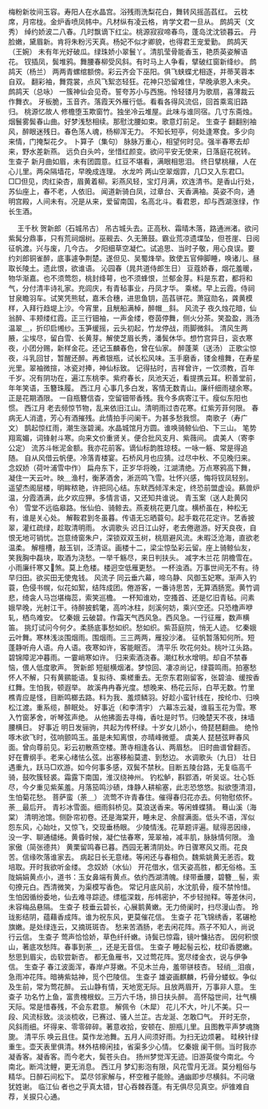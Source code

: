 <!-- { "loadSidebar": true } -->
梅粉新妆间玉容。寿阳人在水晶宫。浴残雨洗梨花白，舞转风摇菡萏红。 
云枕席，月帘栊。金炉香喷凤帏中。凡材纵有凌云格，肯学文君一旦从。 
鹧鸪天（文秀）
绰约娇波二八春。几时飘谪下红尘。桃源寂寂啼春鸟，蓬岛沈沈锁暮云。 
丹脸嫩，黛眉新。肯将朱粉污天真。杨妃不似才卿貌，也得君王宠爱勤。 
鹧鸪天（王婉）
未有年光好破瓜。绿珠娇小翠鬟丫。清肌莹骨能香玉，艳质英姿解语花。 
钗插凤，鬓堆鸦。舞腰春柳受风斜。有时马上人争看，擘破红窗新绛纱。 
鹧鸪天（杨兰）
两两青螺绾额傍。彩云齐会下巫阳。俱飞蛱蝶尤相逐，并蒂芙蓉本自双。 
翻彩袖，舞霓裳，点风飞絮恣轻狂。花神只恐留难住，早晚承恩入未央。 
鹧鸪天（总咏）
一簇神仙会见奇。誓夸苏小与西施。怜轻镂月为歌扇，喜薄裁云作舞衣。 
牙板脆，玉音齐。落霞天外雁行低。看看各得风流侣，回首乘鸾旧路归。 
桃源忆故人
修檐堕玉欺窗竹。独坐冷云堆屋。此味与谁同宿。几寸东斋烛。 
烟鬟雾鬓春山曲。好梦浅愁相续。那慰沈腰如束。歌意灯前足。 
生查子
翻翻别袖风，醉眼迷残日。春色荡人魂，杨柳浑无力。 
不知长短亭，何处逢寒食。多少向来情，门掩梨花夕。 
卜算子（集句）
脉脉万重心，相望何时见。强半春寒去却来，野水差新燕。 
远负白头吟，坐惜红颜变。欲问平安无使来，日落庭花祝转。 
生查子
新月曲如眉，未有团圆意。红豆不堪看，满眼相思泪。
终日擘桃穰，人在心儿里。两朵隔墙花，早晚成连理。
水龙吟
两山空翠烟霏，几□又入东君□。□□但见，肉红染杏，眉黄着柳。彩燕风轻，宝灯月满，欢连清书。是香山行处，苏仙座上，春不老，人依旧。 
闻道新骑白凤，过章台、天香满袖。英姿不向，通明宫殿，人间未有。况是从来，爱留南国，名高北斗。看君恩，却与西湖涨绿，作长生酒。 

　
王千秋
贺新郎（石城吊古）
吊古城头去。正高秋、霜晴木落，路通洲渚。欲问紫髯分鼎事，只有荒祠烟树。巫觋去、久无箫鼓。霸业荒凉遗堞坠，但苍崖、日阅征帆渡。兴与废，几今古。 
夕阳细草空凝伫。试追思、当时子敬，用心良误。要约刘郎铜雀醉，底事遽争荆楚。遂但见、吴蜀烽举。致使五官伸脚睡，唤诸儿、昼取长陵土。遗此恨，欲谁语。 
沁园春（晁共道侍郎生日）
豆蔻娇春，烟花羞暖，物华渐嘉。也不须莺怨，桃封绛萼，也不须蜂恨，兰郁金芽。料是东君，都将和气，分付清丰诗礼家。充闾庆，有青毡事业，丹凤才华。 
乘槎。早上云霞。侍祠甘泉瞻羽车。试笑凭熊轼，嘉禾合穗，进思鱼钥，菡萏骈花。萧寇勋名，龚黄模样，入拜行趋堤上沙。今宵里，且觥船满棹，醉帽＿斜。 
风流子
夜久烛花暗，仙翁醉、丰颊缕红霞。正三行钿袖，一声金缕，卷茵停舞，侧火分茶。笑盈盈，溅汤温翠＿，折印启缃纱。玉笋缓摇，云头初起，竹龙停战，雨脚微斜。 
清风生两腋，尘埃尽，留白雪、长黄芽。解使芝眉长秀，潘鬓休华。想竹宫异日，衮衣寒夜，小团分赐，新样金花。还记玉麟春色，曾在仙家。 
醉蓬莱（送汤）
正歌尘惊夜，斗乳回甘，暂醒还醉。再煮银瓶，试长松风味。玉手磨香，镂金檀舞，在寿星光里。翠袖微揎，冰瓷对捧，神仙标致。 
记得拈时，吉祥曾许，一饮须教，百年千岁。况有阴功在，遍江东桃李。紫府春长，凤池天近，看提携云耳。积善堂前，年年笑语，玉簪珠履。 
西江月
心事几多白发，客情无数青山。廉纤细雨褪余寒。正是花期酒限。 
一自瓶簪信杳，空留钿带香残。我今多病寄江干。瘦似东阳也惯。 
西江月
老去频惊节物，乱来依旧江山。清明雨过杏花寒。红紫芳菲何限。 
春病无人消遣，芳心有酒摧残。此情拍手问阑干。为甚多愁我惯。 
南歌子（寿广文）
鹊起惊红雨，潮生涨碧澜。水晶城馆月方圆。谁唤骑鲸仙伯、下三山。 
笔势翔鸾媚，词锋射斗寒。向来文价重贤关。便合批风支月、紫薇间。 
虞美人（寄李公定）
流苏斗帐泥金额。我亦花前客。谪仙标韵胜琼枝。一咏一觞、常是得追随。 
自从风借云帆便。冷落青楼宴。石桥风月也应猜。过尽中秋、不见晚归来。 
念奴娇（荷叶浦雪中作）
扁舟东下，正岁华将晚，江湖清绝。万点寒鸦高下舞，凝住一天云叶。映＿渔村，衡茅酒舍，淅沥鸣飞雪。壮怀兴感，悔将钗凤轻别。 
遥望杰阁层楼，明眸秾艳，许把同心结。东畎西倾浑未定，终恐前盟虚设。爇兽炉温，分霞酒满，此夕欢应狎。多情言语，又还知共谁说。 
青玉案（送人赴黄冈令）
雪堂不远临皋路。怅仙伯、骑鲸去。燕麦桃花更几度。横桥虽在，种松无有，谁是关心处。 
解鞍君到冬虽暮。传语无忘晒蓑句。起手栽花花定许。艺香披翠，灌红疏绿，趁取清明雨。 
水调歌头
迟日江山好，老去倦遨游。好天良夜，自恨无地可销忧。岂意绮窗朱户，深锁双双玉树，桃扇避风流。未暇泛沧海，直欲老温柔。 
解檀槽，敲玉钏，泛清讴。画楼十二，梁尘惊坠彩云留。座上骑鲸仙友，笑我胸中磊块，取酒为浇愁。一举千觞尽，来日判扶头。 
减字木兰花
阴檐雪在。小雨廉纤寒又煞。莫上危楼。楼迥空低雁更愁。 
一杯浊酒。万事世间无不有。待早归田。欲买田无使鬼钱。 
风流子
同云垂六幕，啼乌静、风御玉妃寒。渐声入钓蓑，色侵书幌，似花如絮，结阵成团。倦游客，一番诗思苦，无算酒肠宽。黄竹调悲，绮衾人马岂堪梅蕊，索笑巡檐。 
一杯知谁劝，空搔首、还是忆旧青毡。问素娥早晚，光射江干。待醉披鹤氅，高吟冰柱，剡溪何妨，乘兴空还。只恐橹声咿轧，栖鸟难安。 
忆秦娥
云破碧。作霜天气西风急。西风急。一行征雁，数声横笛。 
挑灯试问今何夕。柔肠底事愁如织。愁如织。紫苔庭院，悄无人迹。 
忆秦娥
云叶舞。寒林浅淡围烟雨。围烟雨。三三两两，雁投沙渚。 
征帆暂落知何所。短蓬静听舟人语。舟人语。夜寒如许，客能眠否。 
清平乐
吹花何处。桃叶江头路。碧锦障泥冲暮雨。一霎峭寒如许。 
归来索酒浇春。潮红秋水增明。却自不禁春恼，偎人低度歌声。 
贺新郎
短艇横烟渚。梦惊回、凄凉尚记，绿蓑鸣雨。拍塞愁怀人不解，只有黄鹂能语。复拟待、乘槎重去。无奈东君刚留客，张碧油、缓按香红舞。生怕我，顿遐举。 
故溪冉冉春光度。想晚来、杨花云际，白苹无数。竹里樵青应是怪，目断鸣榔去路。料为我、羞烦鳞羽。好趁小蛮针线在，按纶巾、归唤松江渡。重系缆，醉眠处。 
好事近（和李清宇）
六幕冻云凝，谁翦玉花为雪。寒入竹窗茅舍，听琴弦声绝。 
从他拂面去寻梅，香吐是时节。归晚楚天不夜，抹墙腰横日。 
好事近
明日发骊驹，共起为传杯绿。十岁女儿娇小，倚琵琶翻曲。 
绝怜啄木欲飞时，弦响颤鸣玉。虽是未知离恨，亦晴峰微蹙。 
虞美人
琵琶弦畔春风面。曾向尊前见。彩云初散燕空楼。萧寺相逢各认、两眉愁。 
旧时曲谱曾翻否。好在曹纲手。老来心绪怯么弦。出塞移船莫遣、到愁边。 
水调歌头（九日）
壮日遇重九，跃马□欢游。如今何事多感，双鬓不禁秋。目断五陵台路，无复临高千骑，鼓吹簇轻裘。霜露下南国，淮汉绕神州。 
钓松鲈，斟郢酒，听吴讴。壮心铄尽，今夕重见紫茱羞。月落笳鸣沙碛，烽静人耕榆塞，此志恐悠悠。拟欲堕清泪，生怕菊花愁。 
菩萨蛮（荼＿）
流莺不许青春住。催得春归花亦去。何物慰侬怀。荼＿最后开。 
青衫冰雪面。细雨斜桥见。莫浪送香来。等闲蜂蝶猜。 
蓦山溪（海棠）
清明池馆。侧卧帘初卷。还是海棠开，睡未足、余酲满面。低头不语，浑似怨东风，心始吐，又惊飞，交现垂杨眼。 
少陵情浅。花草题评遍。赋得恶因缘，没一字、聊通缱绻。黄昏时候，凝伫怯春寒，笼翠袖，减丰肌，脉脉情何限。 
渔家傲（简张德共）
黄栗留鸣春已暮。西园无著清阴处。昨日骤寒风又雨。花良苦。信缘吹落谁家去。 
病起日长无意绪。等闲还与春相负。魏紫姚黄无恙否。栽培取。开时我欲听金缕。 
念奴娇（水仙）
开花借水，信天姿高胜，都无俗格。玉陇娟娟黄点小，道书：玉女鼻端有黄点。依约西湖清魄。绿带垂腰，碧簪＿髻，索句撩元白。西清微笑，为渠模写香色。 
常记月底风前，水沈肌骨，瘦不禁怜惜。生怕因循纷委地，仙去难寻踪迹。缥槛深栽，彤帏密护，不步轻抛释。等差休问，未容梅品悬隔。 
生查子
枝垂云碧长，心展鹅黄嫩。无力倚阑时，扫尽漫山杏。 
玲珑影结阴，蕴藉香成阵。谁为祝东风，更莫催花信。 
生查子
花飞锦绣香，茗碾枪旗嫩。是处绿连云，又摘斑斑杏。 
愁来苦酒肠，老去闲花阵。燕子不知人，尚说行云信。 
生查子
莺声恰恰娇，草色纤纤嫩。诗鬓已惊霜，镜叶慵拈杏。 
因何积恨山，著底攻愁阵。春事到荼＿，还是无音信。 
生查子
睡起髻云松，枕印香腮嫩。愁思到眉尖，齿软尝新杏。 
都无鱼雁书，又过莺花阵。宽尽缕金衣，说与伊争信。 
生查子
春江波面浑，春岸卢芽嫩。不见木兰舟，羞带骈枝杏。 
轻绡＿泪痕，急雨冲花阵。暗祷紫姑神，觅个巴陵信。 
生查子
雄姿画麒麟，朽骨分蝼蚁。争似及生前，常为莺花醉。 
云山静有情，天地宽无际。且放两眉开，万事非人意。 
生查子
功名竹上鱼，富贵槐根蚁。三万六千场，排日扶头醉。 
高怀隘世间，壮气横天际。常是惜春残，不会东君意。 
解佩令（木犀）
花儿不大，叶儿不美。只一段、风流标致。淡淡梳收，已赛过、骚人兰芷。古龙涎、怎敢□气。 
开时无奈，风斜雨细。坏得来、零零碎碎。著意收拾，安顿在、胆瓶儿里。且图教平声梦魂旖旎。 
清平乐
唤云且住。莫作龙池舞。五月人间须好雨。为扫无边烦暑。 
畦秧针绿重生。壶天表里俱清。林外桔槔闲挂，省渠多少心情。 
忆秦娥
阑干侧。当时我亦凝香客。凝香客。而今老大，鬓苍头白。 
扬州梦觉浑无迹。旧游英俊今南北。今南北。断鸿沈鲤，更无消息。 
西江月
梦幻影泡有限，风花雪月无涯。莫分粗俗与精华。日醉石间松下。 
菜尽邻家解与，杯空稚子能赊。通幽即步尽横斜。不问墩犹姓谢。 
临江仙
者也之乎真太错，甘心吞棘吞蓬。有无俱尽见真空。炉锥难自荐，关捩只心通。 

